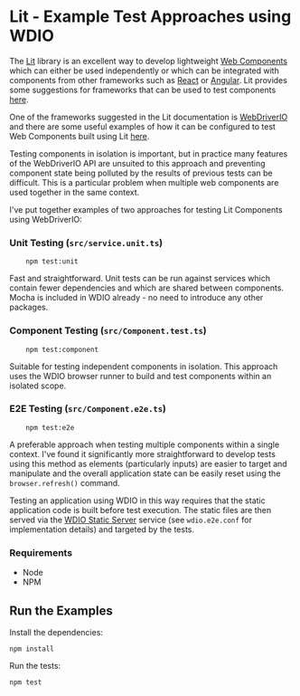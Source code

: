 # Lit - Example Test Approaches using WDIO

The [Lit](https://lit.dev) library is an excellent way to develop lightweight [Web Components](https://developer.mozilla.org/en-US/docs/Web/API/Web_components) which can either be used independently or which can be integrated with components from other frameworks such as [React](https://react.dev/) or [Angular](https://www.angular.io/). Lit provides some suggestions for frameworks that can be used to test components [here](https://lit.dev/docs/tools/testing/).

One of the frameworks suggested in the Lit documentation is [WebDriverIO](https://webdriver.io/) and there are some useful examples of how it can be configured to test Web Components built using Lit [here](https://webdriver.io/docs/component-testing/lit).

Testing components in isolation is important, but in practice many features of the WebDriverIO API are unsuited to this approach and preventing component state being polluted by the results of previous tests can be difficult. This is a particular problem when multiple web components are used together in the same context.

I've put together examples of two approaches for testing Lit Components using WebDriverIO:

### Unit Testing (`src/service.unit.ts`)

        npm test:unit

Fast and straightforward. Unit tests can be run against services which contain fewer dependencies and which are shared between components. Mocha is included in WDIO already - no need to introduce any other packages.

### Component Testing (`src/Component.test.ts`)

        npm test:component

Suitable for testing independent components in isolation. This approach uses the WDIO browser runner to build and test components within an isolated scope.

### E2E Testing (`src/Component.e2e.ts`)

        npm test:e2e

A preferable approach when testing multiple components within a single context. I've found it significantly more straightforward to develop tests using this method as elements (particularly inputs) are easier to target and manipulate and the overall application state can be easily reset using the `browser.refresh()` command.

Testing an application using WDIO in this way requires that the static application code is built before test execution. The static files are then served via the [WDIO Static Server](https://webdriver.io/docs/static-server-service/) service (see `wdio.e2e.conf` for implementation details) and targeted by the tests.

### Requirements

- Node
- NPM

## Run the Examples

Install the dependencies:

    npm install

Run the tests:

    npm test
